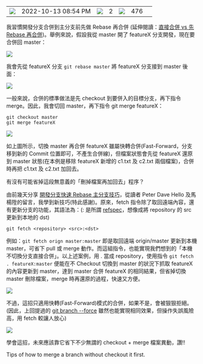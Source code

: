 <table><tbody><tr><td><img src="https://blog.darkthread.net/img/calendar.svg"></td><td><span title="Published at 2022-10-13 08:54 PM"><time datetime="2022-10-13T12:54:24" itemprop="datePublished">2022-10-13 08:54 PM</time></span></td><td><img src="https://blog.darkthread.net/img/comment.svg"></td><td><span title="2 comments">2</span></td><td><img src="https://blog.darkthread.net/img/eye.svg"></td><td><span data-ajax-url="/blog/pageviewcount/git-merge-wo-checkout" title="476 pageviews">476</span></td><td><a href="https://blog.darkthread.net/Blog/git-merge-wo-checkout/"><img src="data:image/gif;base64,R0lGODlhAQABAIAAAP///wAAACH5BAEAAAAALAAAAAABAAEAAAICRAEAOw==" id="nllbtn"></a></td></tr></tbody></table>

我習慣開發分支合併到主分支前先做 Rebase 再合併 (延伸閱讀：[直接合併 vs 先 Rebase 再合併](https://blog.darkthread.net/blog/conflict-resolving-in-git-rebase/))。舉例來說，假設我從 master 開了 featureX 分支開發，現在要合併回 master：

![](https://blog.darkthread.net/Posts/files/Fig1_638012626407976336.png)

我會先從 featureX 分支 `git rebase master` 將 featureX 分支接到 master 後面：

![](https://blog.darkthread.net/Posts/files/Fig2_638012626409861357.png)

一般來說，合併的標準做法是先 checkout 到要併入的目標分支，再下指令 merge。因此，我會切回 master，再下指令 git merge featureX：

```
git checkout master
git merge featureX
```

![](https://blog.darkthread.net/Posts/files/Fig4_638012626412030560.png)

如上圖所示，切換 master 再合併 featureX 雖屬快轉合併(Fast-Forward，分支移到新的 Commit 位置即可，不產生合併線)，但檔案狀態會先從 featureX 還原到 master 狀態(在本例是移除 featureX 新增的 c1.txt 及 c2.txt 兩個檔案)，合併時再把 c1.txt 及 c2.txt 加回去。

有沒有可能省掉這段無意義的「刪掉檔案再加回去」程序？

由前幾天分享 [開發分支快速 Rebase 主分支技巧](https://blog.darkthread.net/blog/rebase-master-efficently/)，從讀者 Peter Dave Hello 及馬楊陞的留言，我學到新技巧(特此感謝)。原來，fetch 指令除了取回遠端內容，還有更新分支的功能，其語法為：(<src>:<dst> 是所謂 [refspec](https://git-scm.com/docs/git-fetch#Documentation/git-fetch.txt-ltrefspecgt)，想像成將 repository 的 src 更新到本地的 dst)

`git fetch <repository> <src>:<dst>`

例如：`git fetch orign master:master` 即是取回遠端 origin/master 更新到本機 master，可省下 pull 或 merge 動作。而這組指令，也能實現我們想到的「本機不切換分支直接合併」。以上述案例，用 . 當成 repository，使用指令 `git fetch . featureX:master` 便能在不 Checkout 切換到 master 的狀況下抓取 featureX 的內容更新到 master，達到 master 合併 featureX 的相同結果，但省掉切換 master 刪除檔案，merge 時再還原的過程，快速又方便。

![](https://blog.darkthread.net/Posts/files/Fig5_638012626415871474.gif)

不過，這招只適用快轉(Fast-Forward)模式的合併，如果不是，會被狠狠拒絕。(因此，上回提過的 [git branch --force](https://blog.darkthread.net/blog/rebase-master-efficently/) 雖然也能實現相同效果，但操作失誤風險高，用 fetch 較讓人放心)

![](https://blog.darkthread.net/Posts/files/Fig3_638012626417805167.png)

學會這招，未來應該靠它省下不少無謂的 checkout + merge 檔案異動，讚!!

Tips of how to merge a branch without checkout it first.